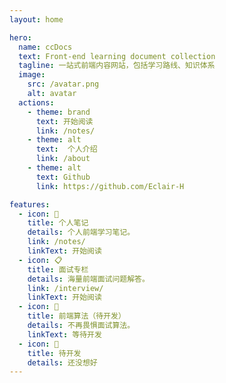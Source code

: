 ```yaml
---
layout: home

hero:
  name: ccDocs
  text: Front-end learning document collection
  tagline: 一站式前端内容网站，包括学习路线、知识体系
  image:
    src: /avatar.png
    alt: avatar
  actions:
    - theme: brand
      text: 开始阅读
      link: /notes/
    - theme: alt
      text:  个人介绍
      link: /about
    - theme: alt
      text: Github
      link: https://github.com/Eclair-H

features:
  - icon: 📖
    title: 个人笔记
    details: 个人前端学习笔记。
    link: /notes/
    linkText: 开始阅读 
  - icon: 📋
    title: 面试专栏
    details: 海量前端面试问题解答。
    link: /interview/
    linkText: 开始阅读 
  - icon: 📓
    title: 前端算法（待开发）
    details: 不再畏惧面试算法。
    linkText: 等待开发 
  - icon: 💭
    title: 待开发
    details: 还没想好
---
```

